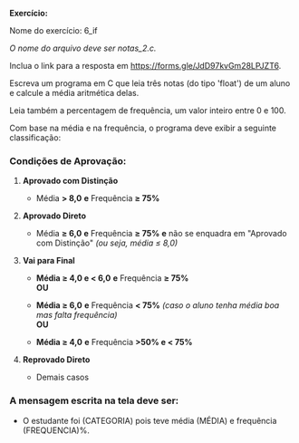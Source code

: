 **Exercício:**  

Nome do exercício: 6_if

_O nome do arquivo deve ser notas_2.c._

Inclua o link para a resposta em <https://forms.gle/JdD97kvGm28LPJZT6>.

Escreva um programa em C que leia três notas (do tipo 'float') de um aluno e calcule a média aritmética delas. 

Leia também a percentagem de frequência, um valor inteiro entre 0 e 100.
  
Com base na média e na frequência, o programa deve exibir a seguinte classificação:  

### Condições de Aprovação:

1. **Aprovado com Distinção**
    
    - Média **\> 8,0** **e** Frequência **≥ 75%**
        
2. **Aprovado Direto**
    
    - Média **≥ 6,0** **e** Frequência **≥ 75%** **e** não se enquadra em "Aprovado com Distinção" _(ou seja, média ≤ 8,0)_
        
3. **Vai para Final**
    
    - **Média ≥ 4,0 e < 6,0** **e** Frequência **≥ 75%**  
        **OU**
        
    - **Média ≥ 6,0** **e** Frequência **< 75%** _(caso o aluno tenha média boa mas falta frequência)_  
        **OU**
        
    - **Média ≥ 4,0** **e** Frequência **>50% e < 75%** 
        
4. **Reprovado Direto**
    
    - Demais casos
  
### A mensagem escrita na tela deve ser:
- O estudante foi (CATEGORIA) pois teve média (MÉDIA) e frequência (FREQUENCIA)%. 

